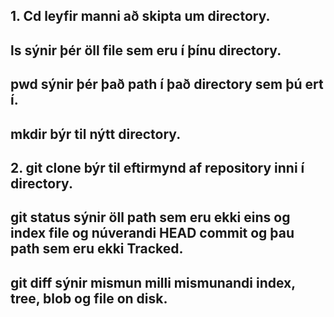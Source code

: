 ## 1. Cd leyfir manni að skipta um directory.
## ls sýnir þér öll file sem eru í þínu directory.
## pwd sýnir þér það path í það directory sem þú ert í.
## mkdir býr til nýtt directory.
## 2. git clone býr til eftirmynd af repository inni í directory.
## git status sýnir öll path sem eru ekki eins og index file og núverandi HEAD commit og þau path sem eru ekki Tracked.
## git diff sýnir mismun milli mismunandi index, tree, blob og file on disk.
